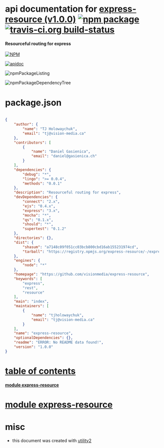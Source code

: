 # api documentation for  [express-resource (v1.0.0)](https://github.com/visionmedia/express-resource)  [![npm package](https://img.shields.io/npm/v/npmdoc-express-resource.svg?style=flat-square)](https://www.npmjs.org/package/npmdoc-express-resource) [![travis-ci.org build-status](https://api.travis-ci.org/npmdoc/node-npmdoc-express-resource.svg)](https://travis-ci.org/npmdoc/node-npmdoc-express-resource)
#### Resourceful routing for express

[![NPM](https://nodei.co/npm/express-resource.png?downloads=true)](https://www.npmjs.com/package/express-resource)

[![apidoc](https://npmdoc.github.io/node-npmdoc-express-resource/build/screenCapture.buildNpmdoc.browser._2Fhome_2Ftravis_2Fbuild_2Fnpmdoc_2Fnode-npmdoc-express-resource_2Ftmp_2Fbuild_2Fapidoc.html.png)](https://npmdoc.github.io/node-npmdoc-express-resource/build/apidoc.html)

![npmPackageListing](https://npmdoc.github.io/node-npmdoc-express-resource/build/screenCapture.npmPackageListing.svg)

![npmPackageDependencyTree](https://npmdoc.github.io/node-npmdoc-express-resource/build/screenCapture.npmPackageDependencyTree.svg)



# package.json

```json

{
    "author": {
        "name": "TJ Holowaychuk",
        "email": "tj@vision-media.ca"
    },
    "contributors": [
        {
            "name": "Daniel Gasienica",
            "email": "daniel@gasienica.ch"
        }
    ],
    "dependencies": {
        "debug": "*",
        "lingo": ">= 0.0.4",
        "methods": "0.0.1"
    },
    "description": "Resourceful routing for express",
    "devDependencies": {
        "connect": "2.x",
        "ejs": "0.4.x",
        "express": "3.x",
        "mocha": "*",
        "qs": "0.1.x",
        "should": "*",
        "supertest": "0.1.2"
    },
    "directories": {},
    "dist": {
        "shasum": "a7148c09f051cc03bcb800cbd16ab155231974cd",
        "tarball": "https://registry.npmjs.org/express-resource/-/express-resource-1.0.0.tgz"
    },
    "engines": {
        "node": "*"
    },
    "homepage": "https://github.com/visionmedia/express-resource",
    "keywords": [
        "express",
        "rest",
        "resource"
    ],
    "main": "index",
    "maintainers": [
        {
            "name": "tjholowaychuk",
            "email": "tj@vision-media.ca"
        }
    ],
    "name": "express-resource",
    "optionalDependencies": {},
    "readme": "ERROR: No README data found!",
    "version": "1.0.0"
}
```



# <a name="apidoc.tableOfContents"></a>[table of contents](#apidoc.tableOfContents)

#### [module express-resource](#apidoc.module.express-resource)



# <a name="apidoc.module.express-resource"></a>[module express-resource](#apidoc.module.express-resource)



# misc
- this document was created with [utility2](https://github.com/kaizhu256/node-utility2)

